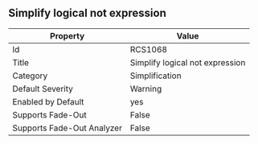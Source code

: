 ## Simplify logical not expression

Property | Value
--- | --- 
Id | RCS1068
Title | Simplify logical not expression
Category | Simplification
Default Severity | Warning
Enabled by Default | yes
Supports Fade-Out | False
Supports Fade-Out Analyzer | False
